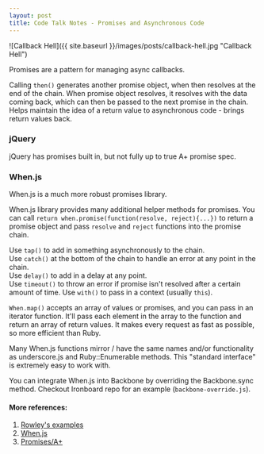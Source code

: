 ```yaml
---
layout: post
title: Code Talk Notes - Promises and Asynchronous Code
---
```


![Callback Hell]({{ site.baseurl }}/images/posts/callback-hell.jpg "Callback Hell")

Promises are a pattern for managing async callbacks.

Calling `then()` generates another promise object, when then resolves at the end of the chain. When promise object resolves, it resolves with the data coming back, which can then be passed to the next promise in the chain. Helps maintain the idea of a return value to asynchronous code - brings return values back.

### jQuery

jQuery has promises built in, but not fully up to true A+ promise spec.

### When.js

When.js is a much more robust promises library.

When.js library provides many additional helper methods for promises. You can call `return when.promise(function(resolve, reject){...})` to return a promise object and pass `resolve` and `reject` functions into the promise chain.

Use `tap()` to add in something asynchronously to the chain.  
Use `catch()` at the bottom of the chain to handle an error at any point in the chain.  
Use `delay()` to add in a delay at any point.  
Use `timeout()` to throw an error if promise isn't resolved after a certain amount of time.
Use `with()` to pass in a context (usually `this`).

`When.map()` accepts an array of values or promises, and you can pass in an iterator function. It'll pass each element in the array to the function and return an array of return values. It makes every request as fast as possible, so more efficient than Ruby.

Many When.js functions mirror / have the same names and/or functionality as underscore.js and Ruby::Enumerable methods. This "standard interface" is extremely easy to work with.

You can integrate When.js into Backbone by overriding the Backbone.sync method. Checkout Ironboard repo for an example (`backbone-override.js`).

#### More references:
1. [Rowley's examples](https://github.com/joshrowley/promises)
2. [When.js](https://github.com/cujojs/when)
3. [Promises/A+](https://promisesaplus.com/)
